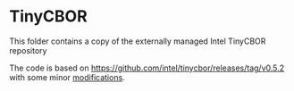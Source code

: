 # TinyCBOR

This folder contains a copy of the externally managed Intel TinyCBOR repository

The code is based on https://github.com/intel/tinycbor/releases/tag/v0.5.2 with some minor [modifications](patch/patch.diff).
